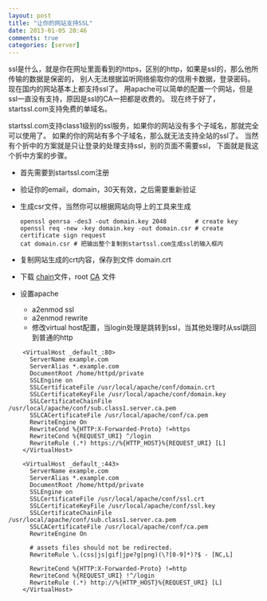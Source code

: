 ```yaml
---
layout: post
title: "让你的网站支持SSL"
date: 2013-01-05 20:46
comments: true
categories: [server]
---
```

ssl是什么，就是你在网址里面看到的https，区别的http，如果是ssl的，那么他所传输的数据是保密的，
别人无法根据监听网络偷取你的信用卡数据，登录密码。现在国内的网站基本上都支持ssl了。
用apache可以简单的配置一个网站，但是ssl一直没有支持，原因是ssl的CA一把都是收费的。
现在终于好了，startssl.com支持免费的单域名。

<!-- more -->

startssl.com支持class1级别的ssl服务，如果你的网站没有多个子域名，那就完全可以使用了。
如果的你的网站有多个子域名，那么就无法支持全站的ssl了。
当然有个折中的方案就是只让登录的处理支持ssl，别的页面不需要ssl，
下面就是我这个折中方案的步骤。

* 首先需要到startssl.com注册
* 验证你的email，domain，30天有效，之后需要重新验证
* 生成csr文件，当然你可以根据网站向导上的工具来生成

      openssl genrsa -des3 -out domain.key 2048        # create key
      openssl req -new -key domain.key -out domain.csr # create certificate sign request
      cat domain.csr # 把输出整个复制到startssl.com生成ssl的输入框内

* 复制网站生成的crt内容，保存到文件 domain.crt
* 下载 [chain][]文件，root [CA][] 文件
* 设置apache
    * a2enmod ssl
    * a2enmod rewrite
    * 修改virtual host配置，当login处理是跳转到ssl，当其他处理时从ssl跳回到普通的http

```
    <VirtualHost _default_:80>
      ServerName example.com
      ServerAlias *.example.com
      DocumentRoot /home/httpd/private
      SSLEngine on
      SSLCertificateFile /usr/local/apache/conf/domain.crt
      SSLCertificateKeyFile /usr/local/apache/conf/domain.key
      SSLCertificateChainFile /usr/local/apache/conf/sub.class1.server.ca.pem
      SSLCACertificateFile /usr/local/apache/conf/ca.pem
      RewriteEngine On
      RewriteCond %{HTTP:X-Forwarded-Proto} !=https
      RewriteCond %{REQUEST_URI} ^/login
      RewriteRule (.*) https://%{HTTP_HOST}%{REQUEST_URI} [L]
    </VirtualHost>

    <VirtualHost _default_:443>
      ServerName example.com
      ServerAlias *.example.com
      DocumentRoot /home/httpd/private
      SSLEngine on
      SSLCertificateFile /usr/local/apache/conf/ssl.crt
      SSLCertificateKeyFile /usr/local/apache/conf/ssl.key
      SSLCertificateChainFile /usr/local/apache/conf/sub.class1.server.ca.pem
      SSLCACertificateFile /usr/local/apache/conf/ca.pem
      RewriteEngine On

      # assets files should not be redirected.
      RewriteRule \.(css|js|gif|jpe?g|png)(\?[0-9]*)?$ - [NC,L]

      RewriteCond %{HTTP:X-Forwarded-Proto} !=http
      RewriteCond %{REQUEST_URI} !^/login
      RewriteRule (.*) http://%{HTTP_HOST}%{REQUEST_URI} [L]
    </VirtualHost>
```

[chain]: http://www.startssl.com/certs/sub.class1.server.ca.pem
[CA]: http://www.startssl.com/certs/ca.pem
